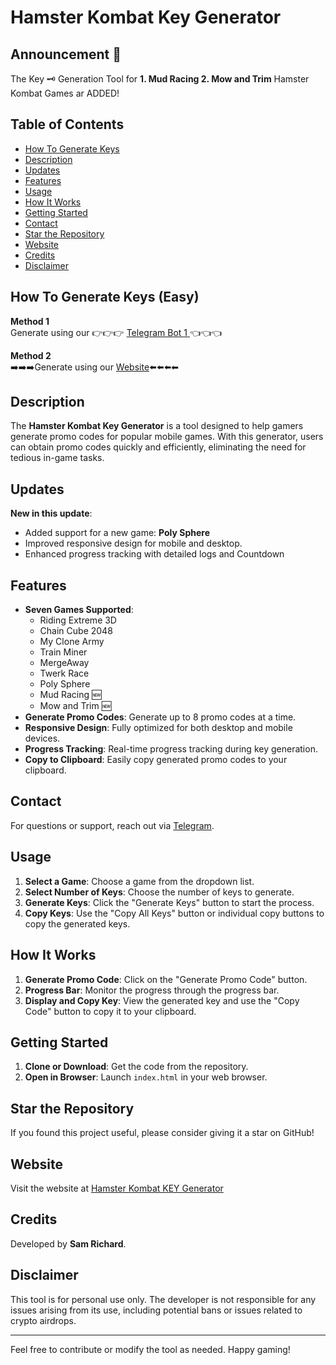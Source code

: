 # Hamster Kombat Key Generator

## Announcement 📢

The Key 🗝 Generation Tool for 
**1. Mud Racing 
2. Mow and Trim** Hamster Kombat Games ar ADDED! 


## Table of Contents
- [How To Generate Keys](#how-to-generate-keys-easy)
- [Description](#description)
- [Updates](#updates)
- [Features](#features)
- [Usage](#usage)
- [How It Works](#how-it-works)
- [Getting Started](#getting-started)
- [Contact](#contact)
- [Star the Repository](#star-the-repository)
- [Website](#website)
- [Credits](#credits)
- [Disclaimer](#disclaimer)


## How To Generate Keys (Easy)
**Method 1**  
Generate using our 
👉👉👉 [Telegram Bot 1 ](http://telegram.me/Hamster_KeyToolBot) 👈👈👈

**Method 2**  
➡️➡️➡️Generate using our [Website](https://mrkillerdeveloper.github.io/Hamster-Kombat-Key-Generator/)⬅️⬅️⬅️⬅

## Description
The **Hamster Kombat Key Generator** is a tool designed to help gamers generate promo codes for popular mobile games. With this generator, users can obtain promo codes quickly and efficiently, eliminating the need for tedious in-game tasks.

## Updates
**New in this update**:
- Added support for a new game: **Poly Sphere**
- Improved responsive design for mobile and desktop.
- Enhanced progress tracking with detailed logs and Countdown

## Features
- **Seven Games Supported**: 
  - Riding Extreme 3D
  - Chain Cube 2048
  - My Clone Army
  - Train Miner
  - MergeAway
  - Twerk Race
  - Poly Sphere
  - Mud Racing 🆕
  - Mow and Trim 🆕
- **Generate Promo Codes**: Generate up to 8 promo codes at a time.
- **Responsive Design**: Fully optimized for both desktop and mobile devices.
- **Progress Tracking**: Real-time progress tracking during key generation.
- **Copy to Clipboard**: Easily copy generated promo codes to your clipboard.

## Contact
For questions or support, reach out via [Telegram](https://telegram.me/Mrkiller_1109).

## Usage
1. **Select a Game**: Choose a game from the dropdown list.
2. **Select Number of Keys**: Choose the number of keys to generate.
3. **Generate Keys**: Click the "Generate Keys" button to start the process.
4. **Copy Keys**: Use the "Copy All Keys" button or individual copy buttons to copy the generated keys.

## How It Works
1. **Generate Promo Code**: Click on the "Generate Promo Code" button.
2. **Progress Bar**: Monitor the progress through the progress bar.
3. **Display and Copy Key**: View the generated key and use the "Copy Code" button to copy it to your clipboard.

## Getting Started
1. **Clone or Download**: Get the code from the repository.
2. **Open in Browser**: Launch `index.html` in your web browser.

## Star the Repository
If you found this project useful, please consider giving it a star on GitHub!

## Website
Visit the website at [Hamster Kombat KEY Generator](https://mrkillerdeveloper.github.io/Hamster-Kombat-Key-Generator/)

## Credits
Developed by **Sam Richard**.

## Disclaimer
This tool is for personal use only. The developer is not responsible for any issues arising from its use, including potential bans or issues related to crypto airdrops.

---

Feel free to contribute or modify the tool as needed. Happy gaming!
